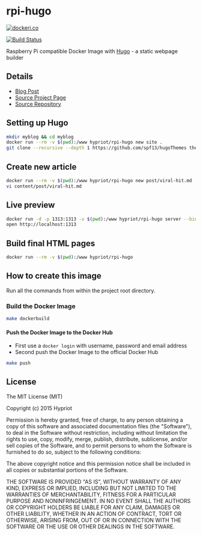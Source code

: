 # rpi-hugo

[![dockeri.co](http://dockeri.co/image/hypriot/rpi-hugo)](https://registry.hub.docker.com/u/hypriot/rpi-hugo/)

[![Build Status](http://armbuilder.hypriot.com/api/badge/github.com/hypriot/rpi-hugo/status.svg?branch=master)](http://armbuilder.hypriot.com/github.com/hypriot/rpi-hugo)

Raspberry Pi compatible Docker Image with [Hugo](http://gohugo.io) - a static webpage builder

## Details
- [Blog Post](http://blog.hypriot.com/post/static-website-generation-on-steriods-with-docker/)
- [Source Project Page](https://github.com/hypriot)
- [Source Repository](https://github.com/hypriot/rpi-hugo)

## Setting up Hugo

```bash
mkdir myblog && cd myblog
docker run --rm -v $(pwd):/www hypriot/rpi-hugo new site .
git clone --recursive --depth 1 https://github.com/spf13/hugoThemes themes
```

## Create new article

```bash
docker run --rm -v $(pwd):/www hypriot/rpi-hugo new post/viral-hit.md
vi content/post/viral-hit.md
```

## Live preview

```bash
docker run -d -p 1313:1313 -v $(pwd):/www hypriot/rpi-hugo server --bind=0.0.0.0 -w -D --theme=hyde
open http://localhost:1313
```

## Build final HTML pages

```bash
docker run --rm -v $(pwd):/www hypriot/rpi-hugo
```

## How to create this image

Run all the commands from within the project root directory.

### Build the Docker Image
```bash
make dockerbuild
```

#### Push the Docker Image to the Docker Hub
* First use a `docker login` with username, password and email address
* Second push the Docker Image to the official Docker Hub

```bash
make push
```

## License

The MIT License (MIT)

Copyright (c) 2015 Hypriot

Permission is hereby granted, free of charge, to any person obtaining a copy
of this software and associated documentation files (the "Software"), to deal
in the Software without restriction, including without limitation the rights
to use, copy, modify, merge, publish, distribute, sublicense, and/or sell
copies of the Software, and to permit persons to whom the Software is
furnished to do so, subject to the following conditions:

The above copyright notice and this permission notice shall be included in all
copies or substantial portions of the Software.

THE SOFTWARE IS PROVIDED "AS IS", WITHOUT WARRANTY OF ANY KIND, EXPRESS OR
IMPLIED, INCLUDING BUT NOT LIMITED TO THE WARRANTIES OF MERCHANTABILITY,
FITNESS FOR A PARTICULAR PURPOSE AND NONINFRINGEMENT. IN NO EVENT SHALL THE
AUTHORS OR COPYRIGHT HOLDERS BE LIABLE FOR ANY CLAIM, DAMAGES OR OTHER
LIABILITY, WHETHER IN AN ACTION OF CONTRACT, TORT OR OTHERWISE, ARISING FROM,
OUT OF OR IN CONNECTION WITH THE SOFTWARE OR THE USE OR OTHER DEALINGS IN THE
SOFTWARE.
